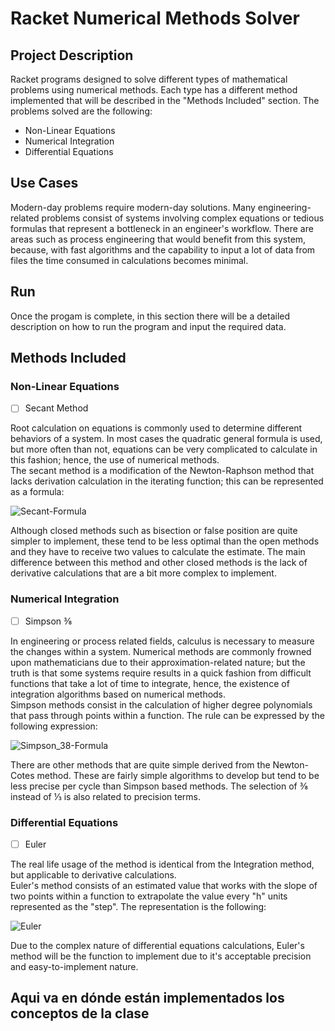 # Racket Numerical Methods Solver

## Project Description

Racket programs designed to solve different types of mathematical problems using numerical methods. Each type has a different method implemented that will be described in the "Methods Included" section. The problems solved are the following:

- Non-Linear Equations
- Numerical Integration
- Differential Equations

## Use Cases

Modern-day problems require modern-day solutions. Many engineering-related problems consist of systems involving complex equations or tedious formulas that represent a bottleneck in an engineer's workflow. There are areas such as process engineering that would benefit from this system, because, with fast algorithms and the capability to input a lot of data from files the time consumed in calculations becomes minimal.

## Run

Once the progam is complete, in this section there will be a detailed description on how to run the program and input the required data.

## Methods Included

### Non-Linear Equations

- [ ] Secant Method

Root calculation on equations is commonly used to determine different behaviors of a system. In most cases the quadratic general formula is used, but more often than not, equations can be very complicated to calculate in this fashion; hence, the use of numerical methods.\
The secant method is a modification of the Newton-Raphson method that lacks derivation calculation in the iterating function; this can be represented as a formula:

![Secant-Formula](http://www.sciweavers.org/upload/Tex2Img_1589076961/render.png)

Although closed methods such as bisection or false position are quite simpler to implement, these tend to be less optimal than the open methods and they have to receive two values to calculate the estimate. The main difference between this method and other closed methods is the lack of derivative calculations that are a bit more complex to implement.

### Numerical Integration

- [ ] Simpson ⅜

In engineering or process related fields, calculus is necessary to measure the changes within a system. Numerical methods are commonly frowned upon mathematicians due to their approximation-related nature; but the truth is that some systems require results in a quick fashion from difficult functions that take a lot of time to integrate, hence, the existence of integration algorithms based on numerical methods.\
Simpson methods consist in the calculation of higher degree polynomials that pass through points within a function. The rule can be expressed by the following expression:

![Simpson_38-Formula](http://www.sciweavers.org/upload/Tex2Img_1589079021/render.png)

There are other methods that are quite simple derived from the Newton-Cotes method. These are fairly simple algorithms to develop but tend to be less precise per cycle than Simpson based methods. The selection of ⅜ instead of ⅓ is also related to precision terms.

### Differential Equations

- [ ] Euler

The real life usage of the method is identical from the Integration method, but applicable to derivative calculations.\
Euler's method consists of an estimated value that works with the slope of two points within a function to extrapolate the value every "h" units represented as the "step". The representation is the following:

![Euler](http://www.sciweavers.org/upload/Tex2Img_1589079325/render.png)

Due to the complex nature of differential equations calculations, Euler's method will be the function to implement due to it's acceptable precision and easy-to-implement nature.

## Aqui va en dónde están implementados los conceptos de la clase